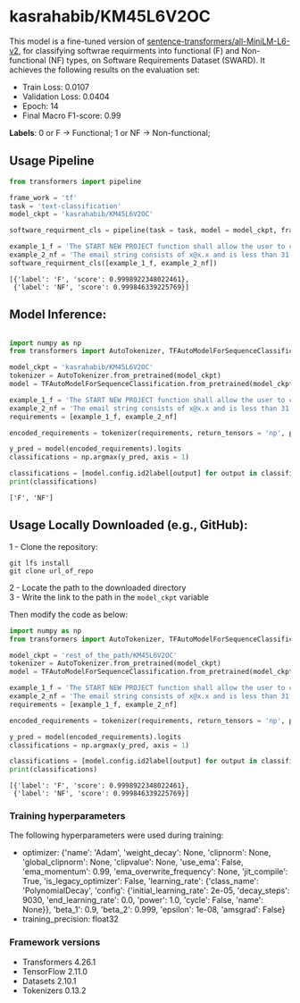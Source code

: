 # kasrahabib/KM45L6V2OC

This model is a fine-tuned version of [sentence-transformers/all-MiniLM-L6-v2](https://huggingface.co/sentence-transformers/all-MiniLM-L6-v2), for classifying softwrae requirments into functional (F) and Non-functional (NF) types, on Software Requirements Dataset (SWARD). It achieves the following results on the evaluation set:
- Train Loss: 0.0107
- Validation Loss: 0.0404
- Epoch: 14
- Final Macro F1-score: 0.99


<b>Labels</b>: 
0 or F -> Functional;
1 or NF -> Non-functional;


## Usage Pipeline
```python
from transformers import pipeline

frame_work = 'tf'
task = 'text-classification'
model_ckpt = 'kasrahabib/KM45L6V2OC'

software_requirment_cls = pipeline(task = task, model = model_ckpt, framework = frame_work)

example_1_f = 'The START NEW PROJECT function shall allow the user to create a new project.'
example_2_nf = 'The email string consists of x@x.x and is less than 31 characters in length and is not empty.'
software_requirment_cls([example_1_f, example_2_nf])
```
```
[{'label': 'F', 'score': 0.9998922348022461},
 {'label': 'NF', 'score': 0.999846339225769}]
```

## Model Inference:
```python

import numpy as np
from transformers import AutoTokenizer, TFAutoModelForSequenceClassification

model_ckpt = 'kasrahabib/KM45L6V2OC'
tokenizer = AutoTokenizer.from_pretrained(model_ckpt)
model = TFAutoModelForSequenceClassification.from_pretrained(model_ckpt)

example_1_f = 'The START NEW PROJECT function shall allow the user to create a new project.'
example_2_nf = 'The email string consists of x@x.x and is less than 31 characters in length and is not empty.'
requirements = [example_1_f, example_2_nf]

encoded_requirements = tokenizer(requirements, return_tensors = 'np', padding = 'longest')

y_pred = model(encoded_requirements).logits
classifications = np.argmax(y_pred, axis = 1)

classifications = [model.config.id2label[output] for output in classifications]
print(classifications)
```
```
['F', 'NF']
```

## Usage Locally Downloaded (e.g., GitHub):


  1  - Clone the repository:
```shell
git lfs install
git clone url_of_repo
```
  2  - Locate the path to the downloaded directory <br>
  3  - Write the link to the path in the ```model_ckpt``` variable <br>
    
Then modify the code as below:
```python
import numpy as np
from transformers import AutoTokenizer, TFAutoModelForSequenceClassification

model_ckpt = 'rest_of_the_path/KM45L6V2OC'
tokenizer = AutoTokenizer.from_pretrained(model_ckpt)
model = TFAutoModelForSequenceClassification.from_pretrained(model_ckpt)

example_1_f = 'The START NEW PROJECT function shall allow the user to create a new project.'
example_2_nf = 'The email string consists of x@x.x and is less than 31 characters in length and is not empty.'
requirements = [example_1_f, example_2_nf]

encoded_requirements = tokenizer(requirements, return_tensors = 'np', padding = 'longest')

y_pred = model(encoded_requirements).logits
classifications = np.argmax(y_pred, axis = 1)

classifications = [model.config.id2label[output] for output in classifications]
print(classifications)
```
```
[{'label': 'F', 'score': 0.9998922348022461},
 {'label': 'NF', 'score': 0.999846339225769}]
```


### Training hyperparameters

The following hyperparameters were used during training:
- optimizer: {'name': 'Adam', 'weight_decay': None, 'clipnorm': None, 'global_clipnorm': None, 'clipvalue': None, 'use_ema': False, 'ema_momentum': 0.99, 'ema_overwrite_frequency': None, 'jit_compile': True, 'is_legacy_optimizer': False, 'learning_rate': {'class_name': 'PolynomialDecay', 'config': {'initial_learning_rate': 2e-05, 'decay_steps': 9030, 'end_learning_rate': 0.0, 'power': 1.0, 'cycle': False, 'name': None}}, 'beta_1': 0.9, 'beta_2': 0.999, 'epsilon': 1e-08, 'amsgrad': False}
- training_precision: float32


### Framework versions

- Transformers 4.26.1
- TensorFlow 2.11.0
- Datasets 2.10.1
- Tokenizers 0.13.2

